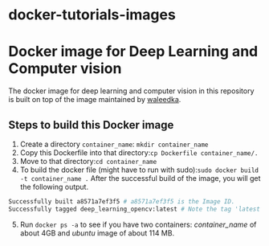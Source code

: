 # docker-tutorials-images

# Docker image for Deep Learning and Computer vision
The docker image for deep learning and computer vision in this repository is built on top of the image maintained by [waleedka](https://github.com/waleedka).

## Steps to build this Docker image
1. Create a directory `container_name`: `mkdir container_name`
2. Copy this Dockerfile into that directory:`cp Dockerfile container_name/.`
3. Move to that directory:`cd container_name`
4. To build the docker file (might have to run with sudo):`sudo docker build -t container_name .`
After the successful build of the image, you will get the following output.
```bash
Successfully built a8571a7ef3f5 # a8571a7ef3f5 is the Image ID.
Successfully tagged deep_learning_opencv:latest # Note the tag 'latest'
```
5. Run `docker ps -a` to see if you have two containers: _container_name_ of about 4GB and _ubuntu_ image of about 114 MB.
